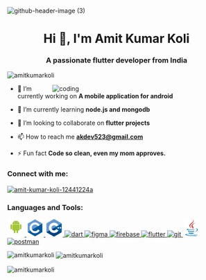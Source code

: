 ![github-header-image (3)](https://github.com/Amitkumarkoli/Amitkumarkoli/assets/113758099/8e98cab3-d26c-4d8f-86ff-f19404ad5710)

<h1 align="center">Hi 👋, I'm Amit Kumar Koli</h1>
<h3 align="center">A passionate flutter developer from India</h3>

<p align="left"> <img src="https://komarev.com/ghpvc/?username=amitkumarkoli&label=Profile%20views&color=0e75b6&style=flat" alt="amitkumarkoli" /> </p>

<img align="right" alt="coding" width="400" src="https://media1.giphy.com/media/v1.Y2lkPTc5MGI3NjExcXpwanZpNjRveDhmd3M5cWI1bTN4MzE1bjlvcnBsYjZtdHpqNml3byZlcD12MV9pbnRlcm5hbF9naWZfYnlfaWQmY3Q9Zw/f3KwliaH4MLtli8z7D/giphy.gif">

- 🔭 I’m currently working on **A mobile application for android**

- 🌱 I’m currently learning **node.js and mongodb**

- 👯 I’m looking to collaborate on **flutter projects**

- 📫 How to reach me **akdev523@gmail.com**

- ⚡ Fun fact **Code so clean, even my mom approves.**

<h3 align="left">Connect with me:</h3>
<p align="left">
<a href="https://linkedin.com/in/amit-kumar-koli-12441224a" target="blank"><img align="center" src="https://raw.githubusercontent.com/rahuldkjain/github-profile-readme-generator/master/src/images/icons/Social/linked-in-alt.svg" alt="amit-kumar-koli-12441224a" height="30" width="40" /></a>
</p>

<h3 align="left">Languages and Tools:</h3>
<p align="left"> <a href="https://developer.android.com" target="_blank" rel="noreferrer"> <img src="https://raw.githubusercontent.com/devicons/devicon/master/icons/android/android-original-wordmark.svg" alt="android" width="40" height="40"/> </a> <a href="https://www.cprogramming.com/" target="_blank" rel="noreferrer"> <img src="https://raw.githubusercontent.com/devicons/devicon/master/icons/c/c-original.svg" alt="c" width="40" height="40"/> </a> <a href="https://www.w3schools.com/cpp/" target="_blank" rel="noreferrer"> <img src="https://raw.githubusercontent.com/devicons/devicon/master/icons/cplusplus/cplusplus-original.svg" alt="cplusplus" width="40" height="40"/> </a> <a href="https://dart.dev" target="_blank" rel="noreferrer"> <img src="https://www.vectorlogo.zone/logos/dartlang/dartlang-icon.svg" alt="dart" width="40" height="40"/> </a> <a href="https://www.figma.com/" target="_blank" rel="noreferrer"> <img src="https://www.vectorlogo.zone/logos/figma/figma-icon.svg" alt="figma" width="40" height="40"/> </a> <a href="https://firebase.google.com/" target="_blank" rel="noreferrer"> <img src="https://www.vectorlogo.zone/logos/firebase/firebase-icon.svg" alt="firebase" width="40" height="40"/> </a> <a href="https://flutter.dev" target="_blank" rel="noreferrer"> <img src="https://www.vectorlogo.zone/logos/flutterio/flutterio-icon.svg" alt="flutter" width="40" height="40"/> </a> <a href="https://git-scm.com/" target="_blank" rel="noreferrer"> <img src="https://www.vectorlogo.zone/logos/git-scm/git-scm-icon.svg" alt="git" width="40" height="40"/> </a> <a href="https://www.java.com" target="_blank" rel="noreferrer"> <img src="https://raw.githubusercontent.com/devicons/devicon/master/icons/java/java-original.svg" alt="java" width="40" height="40"/> </a> <a href="https://postman.com" target="_blank" rel="noreferrer"> <img src="https://www.vectorlogo.zone/logos/getpostman/getpostman-icon.svg" alt="postman" width="40" height="40"/> </a> </p>

<p><img align="left" src="https://github-readme-stats.vercel.app/api/top-langs?username=amitkumarkoli&show_icons=true&locale=en&layout=compact" alt="amitkumarkoli" /></p>

<p>&nbsp;<img align="center" src="https://github-readme-stats.vercel.app/api?username=amitkumarkoli&show_icons=true&locale=en" alt="amitkumarkoli" /></p>

<p><img align="center" src="https://github-readme-streak-stats.herokuapp.com/?user=amitkumarkoli&" alt="amitkumarkoli" /></p>
